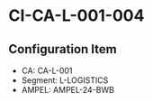 # CI-CA-L-001-004

## Configuration Item
- CA: CA-L-001
- Segment: L-LOGISTICS
- AMPEL: AMPEL-24-BWB
